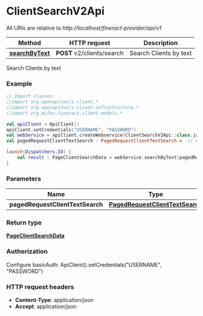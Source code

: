 # ClientSearchV2Api

All URIs are relative to *http://localhost/fineract-provider/api/v1*

| Method | HTTP request | Description |
| ------------- | ------------- | ------------- |
| [**searchByText**](ClientSearchV2Api.md#searchByText) | **POST** v2/clients/search | Search Clients by text |



Search Clients by text

### Example
```kotlin
// Import classes:
//import org.openapitools.client.*
//import org.openapitools.client.infrastructure.*
//import org.mifos.fineract.client.models.*

val apiClient = ApiClient()
apiClient.setCredentials("USERNAME", "PASSWORD")
val webService = apiClient.createWebservice(ClientSearchV2Api::class.java)
val pagedRequestClientTextSearch : PagedRequestClientTextSearch =  // PagedRequestClientTextSearch | 

launch(Dispatchers.IO) {
    val result : PageClientSearchData = webService.searchByText(pagedRequestClientTextSearch)
}
```

### Parameters
| Name | Type | Description  | Notes |
| ------------- | ------------- | ------------- | ------------- |
| **pagedRequestClientTextSearch** | [**PagedRequestClientTextSearch**](PagedRequestClientTextSearch.md)|  | [optional] |

### Return type

[**PageClientSearchData**](PageClientSearchData.md)

### Authorization


Configure basicAuth:
    ApiClient().setCredentials("USERNAME", "PASSWORD")

### HTTP request headers

 - **Content-Type**: application/json
 - **Accept**: application/json

